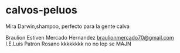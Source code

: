 # calvos-peluos
Mira Darwin,shampoo, perfecto para la gente calva


Braulion Estiven Mercado Hernandez
braulionmercado70@gmail.com
I.E.Luis Patron Rosano
kkkkkkkk no
no lop se MAJN
